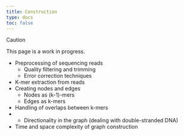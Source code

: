 ```yaml
---
title: Construction
type: docs
toc: false
---
```




> [!CAUTION]
> 
> This page is a work in progress.

-   Preprocessing of sequencing reads
    -   Quality filtering and trimming
    -   Error correction techniques
-   K-mer extraction from reads
-   Creating nodes and edges
    -   Nodes as (k-1)-mers
    -   Edges as k-mers
-   Handling of overlaps between k-mers
-   -   Directionality in the graph (dealing with double-stranded DNA)
-   Time and space complexity of graph construction

<!-- REFERENCES -->
